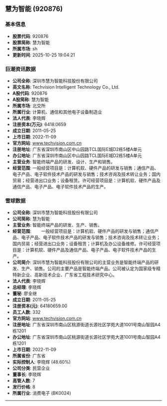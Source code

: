## 慧为智能 (920876)

### 基本信息

- **股票代码**: 920876
- **股票简称**: 慧为智能
- **所属市场**: sh
- **更新时间**: 2025-10-25 19:04:21

### 巨潮资讯数据

- **公司全称**: 深圳市慧为智能科技股份有限公司
- **英文名称**: Techvision Intelligent Technology Co., Ltd.
- **A股代码**: 920876
- **A股简称**: 慧为智能
- **所属市场**: 北交所
- **所属行业**: 计算机、通信和其他电子设备制造业
- **法人代表**: 李晓辉
- **注册资本(万元)**: 6418.0659
- **成立日期**: 2011-05-25
- **上市日期**: 2022-11-09
- **官方网站**: www.techvision.com.cn
- **注册地址**: 广东省深圳市南山区中山园路TCL国际E城D2栋5楼A单元
- **办公地址**: 广东省深圳市南山区中山园路TCL国际E城D2栋5楼A单元
- **主营业务**: 智能终端产品的研发、设计、生产和销售。
- **经营范围**: 一般经营项目是：计算机软、硬件产品的研发与销售；通信产品、电子产品、电子软件技术产品的研发与销售；技术咨询及技术转让业务；国内贸易；经营进出口业务；设备租赁。许可经营项目是：计算机软、硬件产品及通信产品、电子产品、电子软件技术产品的生产。

### 雪球数据

- **公司全称**: 深圳市慧为智能科技股份有限公司
- **公司简称**: 慧为智能
- **主营业务**: 智能终端产品的研发、生产、销售。
- **经营范围**: 　　一般经营项目是：计算机软、硬件产品的研发与销售；通信产品、电子产品、电子软件技术产品的研发与销售；技术咨询及技术转让业务；国内贸易；经营进出口业务；设备租赁；计算机及办公设备维修。许可经营项目是：计算机软、硬件产品及通信产品、电子产品、电子软件技术产品的生产。
- **公司简介**: 深圳市慧为智能科技股份有限公司的主营业务是智能终端产品的研发、生产、销售。公司的主要产品是智能终端产品。公司被认定为国家级专精特新企业、高新技术企业、广东省工程技术研究中心。
- **法人代表**: 李晓辉
- **总经理**: 李晓辉
- **董秘**: 廖全继
- **成立日期**: 2011-05-25
- **注册资本(元)**: 64180659.00
- **员工人数**: 332
- **官方网站**: www.techvision.com.cn
- **注册地址**: 广东省深圳市南山区桃源街道长源社区学苑大道1001号南山智园A4栋1201
- **办公地址**: 广东省深圳市南山区桃源街道长源社区学苑大道1001号南山智园A4栋1201
- **上市日期**: 2022-11-09
- **所属省份**: 广东省
- **实际控制人**: 李晓辉 (48.60%)
- **公司分类**: 民营企业
- **董事长**: 李晓辉
- **高管人数**: 7
- **发行价格**: 8
- **所属行业**: 消费电子 (BK0024)

---